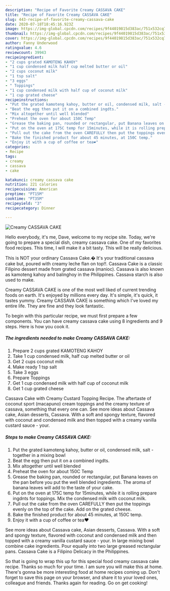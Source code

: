 ```yaml
---
description: "Recipe of Favorite Creamy CASSAVA CAKE"
title: "Recipe of Favorite Creamy CASSAVA CAKE"
slug: 443-recipe-of-favorite-creamy-cassava-cake
date: 2020-07-18T18:45:16.923Z
image: https://img-global.cpcdn.com/recipes/9f44019815d383ac/751x532cq70/creamy-cassava-cake-recipe-main-photo.jpg
thumbnail: https://img-global.cpcdn.com/recipes/9f44019815d383ac/751x532cq70/creamy-cassava-cake-recipe-main-photo.jpg
cover: https://img-global.cpcdn.com/recipes/9f44019815d383ac/751x532cq70/creamy-cassava-cake-recipe-main-photo.jpg
author: Fanny Underwood
ratingvalue: 4.6
reviewcount: 39943
recipeingredient:
- "2 cups grated KAMOTENG KAHOY"
- "1 cup condensed milk half cup melted butter or oil"
- "2 cups coconut milk"
- "1 tsp salt"
- "3 eggs"
- " Toppings"
- "1 cup condensed milk with half cup of coconut milk"
- "1 cup grated cheese"
recipeinstructions:
- "Put the grated kamoteng kahoy, butter or oil, condensed milk, salt - together in a mixing bowl"
- "Beat the egg then put it on a combined ingdts."
- "Mix altogether until well blended"
- "Preheat the oven for about 150C Temp"
- "Grease the baking pan, rounded or rectangular, put Banana leaves on the pan before you put the well blended ingredients. The aroma of banana leaves will add to the taste of your cake."
- "Put on the oven at 175C temp for 15minutes, while it is rolling prepare ingdnts for toppings. Mix the condensed milk with coconut milk."
- "Pull out the cake from the oven CAREFULLY then put the toppings evenly on the top of the cake. Add on the grated cheese."
- "Bake the finished product for about 45 minutes, at 150C temp."
- "Enjoy it with a cup of coffee or tea❤️"
categories:
- Recipe
tags:
- creamy
- cassava
- cake

katakunci: creamy cassava cake 
nutrition: 221 calories
recipecuisine: American
preptime: "PT15M"
cooktime: "PT35M"
recipeyield: "3"
recipecategory: Dinner

---
```



![Creamy CASSAVA CAKE](https://img-global.cpcdn.com/recipes/9f44019815d383ac/751x532cq70/creamy-cassava-cake-recipe-main-photo.jpg)

Hello everybody, it's me, Dave, welcome to my recipe site. Today, we're going to prepare a special dish, creamy cassava cake. One of my favorites food recipes. This time, I will make it a bit tasty. This will be really delicious.

This is NOT your ordinary Cassava Cake.� It&#39;s your traditional cassava cake but, poured with creamy leche flan on top!!. Cassava Cake is a classic Filipino dessert made from grated cassava (manioc). Cassava is also known as kamoteng kahoy and balinghoy in the Philippines. Cassava starch is also used to make.

Creamy CASSAVA CAKE is one of the most well liked of current trending foods on earth. It's enjoyed by millions every day. It's simple, it's quick, it tastes yummy. Creamy CASSAVA CAKE is something which I've loved my entire life. They are fine and they look fantastic.


To begin with this particular recipe, we must first prepare a few components. You can have creamy cassava cake using 8 ingredients and 9 steps. Here is how you cook it.

<!--inarticleads1-->

##### The ingredients needed to make Creamy CASSAVA CAKE:

1. Prepare 2 cups grated KAMOTENG KAHOY
1. Take 1 cup condensed milk, half cup melted butter or oil
1. Get 2 cups coconut milk
1. Make ready 1 tsp salt
1. Take 3 eggs
1. Prepare  Toppings
1. Get 1 cup condensed milk with half cup of coconut milk
1. Get 1 cup grated cheese


Cassava Cake with Creamy Custard Topping Recipe. The aftertaste of coconut sport (macapuno) cream toppings and the creamy texture of cassava, something that every one can. See more ideas about Cassava cake, Asian desserts, Cassava. With a soft and spongy texture, flavored with coconut and condensed milk and then topped with a creamy vanilla custard sauce - your. 

<!--inarticleads2-->

##### Steps to make Creamy CASSAVA CAKE:

1. Put the grated kamoteng kahoy, butter or oil, condensed milk, salt - together in a mixing bowl
1. Beat the egg then put it on a combined ingdts.
1. Mix altogether until well blended
1. Preheat the oven for about 150C Temp
1. Grease the baking pan, rounded or rectangular, put Banana leaves on the pan before you put the well blended ingredients. The aroma of banana leaves will add to the taste of your cake.
1. Put on the oven at 175C temp for 15minutes, while it is rolling prepare ingdnts for toppings. Mix the condensed milk with coconut milk.
1. Pull out the cake from the oven CAREFULLY then put the toppings evenly on the top of the cake. Add on the grated cheese.
1. Bake the finished product for about 45 minutes, at 150C temp.
1. Enjoy it with a cup of coffee or tea❤️


See more ideas about Cassava cake, Asian desserts, Cassava. With a soft and spongy texture, flavored with coconut and condensed milk and then topped with a creamy vanilla custard sauce - your. In large mixing bowl combine cake ingredients. Pour equally into two large greased rectangular pans. Cassava Cake is a Filipino Delicacy in the Philippines. 

So that is going to wrap this up for this special food creamy cassava cake recipe. Thanks so much for your time. I am sure you will make this at home. There's gonna be more interesting food at home recipes coming up. Don't forget to save this page on your browser, and share it to your loved ones, colleague and friends. Thanks again for reading. Go on get cooking!
